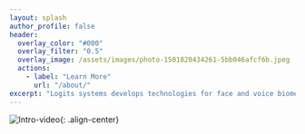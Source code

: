 ```yaml
---
layout: splash
author_profile: false
header:
  overlay_color: "#000"
  overlay_filter: "0.5"
  overlay_image: /assets/images/photo-1501820434261-5bb046afcf6b.jpeg
  actions:
    - label: "Learn More"
      url: "/about/"
excerpt: "Logits systems develops technologies for face and voice biometric, computer vision and more. Fast, compact and on the edge devices."
---
```


![Intro-video](https://www.youtube.com/embed/m5gxnoTWZis){: .align-center}

